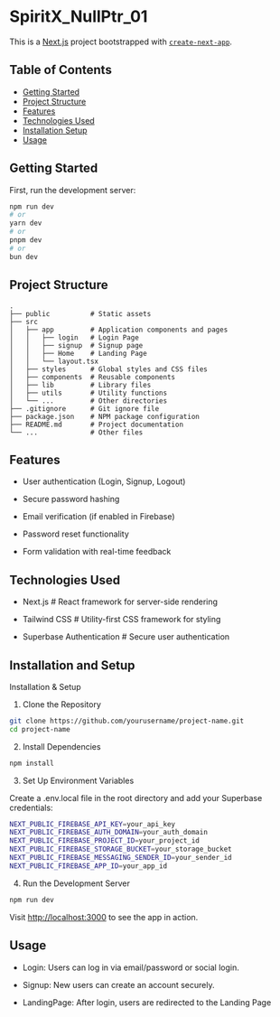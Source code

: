 # SpiritX_NullPtr_01

This is a [Next.js](https://nextjs.org) project bootstrapped with [`create-next-app`](https://nextjs.org/docs/app/api-reference/cli/create-next-app).

## Table of Contents

- [Getting Started](#getting-started)
- [Project Structure](#project-structure)
- [Features](#features)
- [Technologies Used](#technologies-used)
- [Installation Setup](#installation-and-setup)
- [Usage](#Usage)
## Getting Started

First, run the development server:

```bash
npm run dev
# or
yarn dev
# or
pnpm dev
# or
bun dev
```
## Project Structure


```
.
├── public          # Static assets
├── src
│   ├── app         # Application components and pages
│   │   ├── login   # Login Page
│   │   ├── signup  # Signup page
│   │   ├── Home    # Landing Page
│   │   └── layout.tsx
│   ├── styles      # Global styles and CSS files
│   ├── components  # Reusable components
│   ├── lib         # Library files
│   ├── utils       # Utility functions
│   └── ...         # Other directories
├── .gitignore      # Git ignore file
├── package.json    # NPM package configuration
├── README.md       # Project documentation
└── ...             # Other files
```

## Features
- User authentication (Login, Signup, Logout)

- Secure password hashing

- Email verification (if enabled in Firebase)

- Password reset functionality

- Form validation with real-time feedback

## Technologies Used

- Next.js # React framework for server-side rendering

- Tailwind CSS # Utility-first CSS framework for styling

- Superbase Authentication # Secure user authentication

## Installation and Setup

Installation & Setup

1. Clone the Repository
``` bash
git clone https://github.com/yourusername/project-name.git
cd project-name
```
2. Install Dependencies
``` bash
npm install
```
3. Set Up Environment Variables

Create a .env.local file in the root directory and add your Superbase credentials:
``` bash 
NEXT_PUBLIC_FIREBASE_API_KEY=your_api_key
NEXT_PUBLIC_FIREBASE_AUTH_DOMAIN=your_auth_domain
NEXT_PUBLIC_FIREBASE_PROJECT_ID=your_project_id
NEXT_PUBLIC_FIREBASE_STORAGE_BUCKET=your_storage_bucket
NEXT_PUBLIC_FIREBASE_MESSAGING_SENDER_ID=your_sender_id
NEXT_PUBLIC_FIREBASE_APP_ID=your_app_id
```
4. Run the Development Server
``` bash
npm run dev
``` 
Visit [http://localhost:3000](http://localhost:3000) to see the app in action.

## Usage

- Login: Users can log in via email/password or social login.

- Signup: New users can create an account securely.

- LandingPage: After login, users are redirected to the Landing Page
